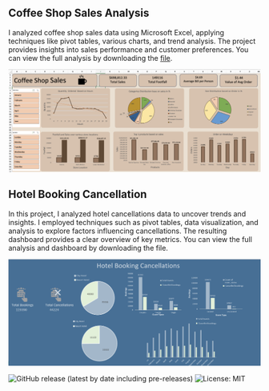 ## Coffee Shop Sales Analysis
I analyzed coffee shop sales data using Microsoft Excel, applying techniques like pivot tables, various charts, and trend analysis. The project provides insights into sales performance and customer preferences. You can view the full analysis by downloading the [file](Coffee_Shop_Sales_Data_Analysis.xlxs).

<!-- Add banner here -->
![Banner](Pictures/CSSD.png)


## Hotel Booking Cancellation
In this project, I analyzed hotel cancellations data to uncover trends and insights. I employed techniques such as pivot tables, data visualization, and analysis to explore factors influencing cancellations. The resulting dashboard provides a clear overview of key metrics. You can view the full analysis and dashboard by downloading the file.

<!-- Add banner here -->
![Banner](Pictures/HB_COM.png)
<!-- Add buttons here -->

![GitHub release (latest by date including pre-releases)](https://img.shields.io/github/v/release/navendu-pottekkat/awesome-readme?include_prereleases)
![License: MIT](https://img.shields.io/badge/License-MIT-yellow.svg)
